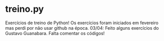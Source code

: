# treino.py

Exercícios de treino de Python!
Os exercícios foram iniciados em fevereiro mas perdi por não usar github na época.
03/04: Feito alguns exercícios do Gustavo Guanabara.
Falta comentar os códigos!
